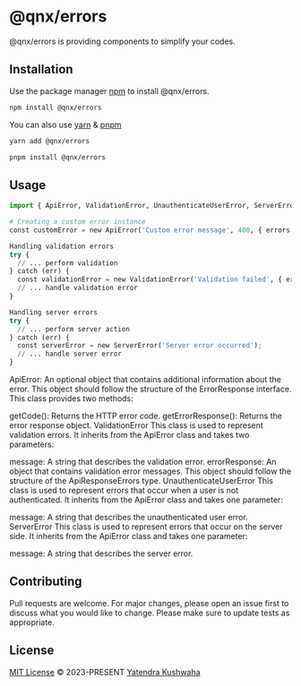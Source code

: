 # @qnx/errors

@qnx/errors is providing components to simplify your codes.

## Installation

Use the package manager [npm](https://www.npmjs.com/) to install @qnx/errors.

```bash
npm install @qnx/errors
```

You can also use [yarn](https://yarnpkg.com/) & [pnpm](https://pnpm.io/)

```bash
yarn add @qnx/errors
```

```bash
pnpm install @qnx/errors
```

## Usage

```python
import { ApiError, ValidationError, UnauthenticateUserError, ServerError } from '@qnx/errors';

# Creating a custom error instance
const customError = new ApiError('Custom error message', 400, { errors: { email: ['Invalid email'] } });

Handling validation errors
try {
  // ... perform validation
} catch (err) {
  const validationError = new ValidationError('Validation failed', { errors: err.errors });
  // ... handle validation error
}

Handling server errors
try {
  // ... perform server action
} catch (err) {
  const serverError = new ServerError('Server error occurred');
  // ... handle server error
}


```

ApiError: An optional object that contains additional information about the error. This object should follow the structure of the ErrorResponse interface.
This class provides two methods:

getCode(): Returns the HTTP error code.
getErrorResponse(): Returns the error response object.
ValidationError
This class is used to represent validation errors. It inherits from the ApiError class and takes two parameters:

message: A string that describes the validation error.
errorResponse: An object that contains validation error messages. This object should follow the structure of the ApiResponseErrors type.
UnauthenticateUserError
This class is used to represent errors that occur when a user is not authenticated. It inherits from the ApiError class and takes one parameter:

message: A string that describes the unauthenticated user error.
ServerError
This class is used to represent errors that occur on the server side. It inherits from the ApiError class and takes one parameter:

message: A string that describes the server error.

## Contributing

Pull requests are welcome. For major changes, please open an issue first
to discuss what you would like to change.
Please make sure to update tests as appropriate.

## License

[MIT License](https://github.com/yatendra121/qnx/blob/main/LICENSE.md) © 2023-PRESENT [Yatendra Kushwaha](https://github.com/yatendra121)
